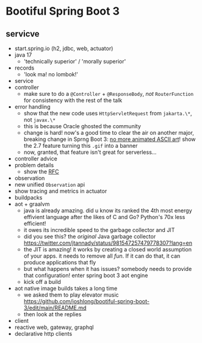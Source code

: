 # Bootiful Spring Boot 3

## servicve
* start.spring.io (h2, jdbc, web, actuator)
* java 17 
   * 'technically superior' / 'morally superior' 
* records 
  * 'look ma! no lombok!'
* service 
* controller 
  * make sure to do a `@Controller` + `@ResponseBody`, _not_ `RouterFunction` for consistency with the rest of the talk
* error handling
  * show that the new code uses `HttpServletRequest` from `jakarta.\*`, not `javax.\*`
  * this is because Oracle ghosted the community
  * change is hard! now's a good time to clear the air on another major, breaking change in Sprng Boot 3: [no more animated ASCII art](https://raw.githubusercontent.com/snicoll-demos/demo-animated-banner/master/src/main/resources/banner.gif )! show the 2.7 feature turning this `.gif` into a banner 
  * now, granted, that feature isn't great for serverless...
* controller advice
* problem details
  * show the [RFC](https://www.rfc-editor.org/rfc/rfc7807)
* observation
 * new unified `Observation` api 
 * show tracing and metrics in actuator
* buildpacks
* aot + graalvm
  * java is already amazing. did u know its ranked the 4th most energy effivient language after the likes of C and Go? Python's 70x less efficient!
  * it owes its incredible speed to the garbage collector and JIT
  * did you see this? the _original_ Java garbage collector  https://twitter.com/jtannady/status/981547257479778307?lang=en 
  * the JIT is amazing! it works by creating a closed world assumption of your apps. it needs to remove all _fun_. If it can do that, it can produce applications that fly
  * but what happens when it has issues? somebody needs to provide that configuration! enter spring boot 3 aot engine
  * kick off a build
* aot native image builds takes a long time
  * we asked them to play elevator music https://github.com/joshlong/bootiful-spring-boot-3/edit/main/README.md
  * then look at the replies
 * client
 * reactive web, gateway, graphql
 * declarative http clients

